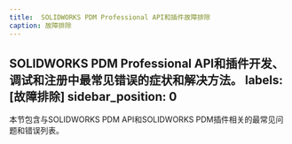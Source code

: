 ```yaml
---
title:  SOLIDWORKS PDM Professional API和插件故障排除
caption: 故障排除
---
```

 SOLIDWORKS PDM Professional API和插件开发、调试和注册中最常见错误的症状和解决方法。
labels: [故障排除]
sidebar_position: 0
---
本节包含与SOLIDWORKS PDM API和SOLIDWORKS PDM插件相关的最常见问题和错误列表。